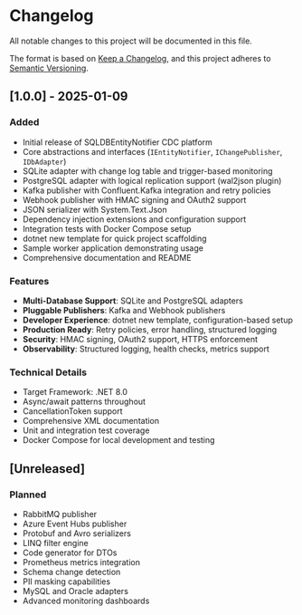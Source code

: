 # Changelog

All notable changes to this project will be documented in this file.

The format is based on [Keep a Changelog](https://keepachangelog.com/en/1.0.0/),
and this project adheres to [Semantic Versioning](https://semver.org/spec/v2.0.0.html).

## [1.0.0] - 2025-01-09

### Added
- Initial release of SQLDBEntityNotifier CDC platform
- Core abstractions and interfaces (`IEntityNotifier`, `IChangePublisher`, `IDbAdapter`)
- SQLite adapter with change log table and trigger-based monitoring
- PostgreSQL adapter with logical replication support (wal2json plugin)
- Kafka publisher with Confluent.Kafka integration and retry policies
- Webhook publisher with HMAC signing and OAuth2 support
- JSON serializer with System.Text.Json
- Dependency injection extensions and configuration support
- Integration tests with Docker Compose setup
- dotnet new template for quick project scaffolding
- Sample worker application demonstrating usage
- Comprehensive documentation and README

### Features
- **Multi-Database Support**: SQLite and PostgreSQL adapters
- **Pluggable Publishers**: Kafka and Webhook publishers
- **Developer Experience**: dotnet new template, configuration-based setup
- **Production Ready**: Retry policies, error handling, structured logging
- **Security**: HMAC signing, OAuth2 support, HTTPS enforcement
- **Observability**: Structured logging, health checks, metrics support

### Technical Details
- Target Framework: .NET 8.0
- Async/await patterns throughout
- CancellationToken support
- Comprehensive XML documentation
- Unit and integration test coverage
- Docker Compose for local development and testing

## [Unreleased]

### Planned
- RabbitMQ publisher
- Azure Event Hubs publisher
- Protobuf and Avro serializers
- LINQ filter engine
- Code generator for DTOs
- Prometheus metrics integration
- Schema change detection
- PII masking capabilities
- MySQL and Oracle adapters
- Advanced monitoring dashboards